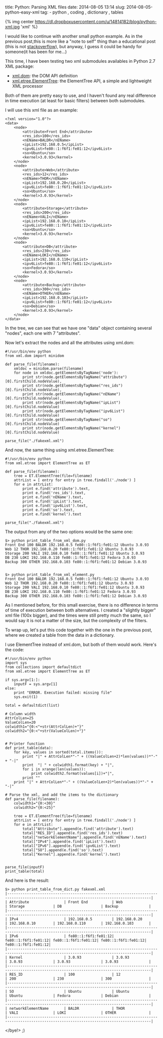 title: Python: Parsing XML files
date: 2014-08-05 13:14
slug: 2014-08-05-python-easy-xml
tag: - python , coding , dictionary , tables

{% img center https://dl.dropboxusercontent.com/u/14814182/blog/python-xml.jpg  'xml' %}

I would like to continue with another small python example. As in the previous post,this is more like  a "note to self" thing than a educational post (this is not [stackoverflow](http://stackoverflow.com/questions/tagged/python)), but anyway,  I guess it could be handy for someone(it has been for me...)

This time, I have been testing two xml submodules availables in Python 2.7 XML package:

* [xml.dom](https://docs.python.org/2/library/xml.dom.html#module-xml.dom): the DOM API definition 
* [xml.etree.ElementTree](https://docs.python.org/2/library/xml.etree.elementtree.html#module-xml.etree.ElementTree): the ElementTree API, a simple and lightweight XML processor 


Both of them are pretty easy to use, and I haven't found any real difference in time execution (at least for basic filters) between both submodules.  

I will use this xml file as an example:

``` 
<?xml version="1.0"?>
<data>
	<node>
		<attribute>Front End</attribute>
		<res_ids>100</res_ids>
		<nEName>BALDR</nEName>
		<ipList>192.168.0.5</ipList>
		<ipv6List>fe80::1:f6f1:fe01:12</ipv6List>
		<so>Ubuntu</so>
		<kernel>3.0.93</kernel>
	</node>
	<node>
		<attribute>Web</attribute>
		<res_ids>12</res_ids>
		<nEName>THOR</nEName>
		<ipList>192.168.0.20</ipList>
		<ipv6List>fe80::1:f6f1:fe01:12</ipv6List>
		<so>Ubuntu</so>
		<kernel>3.0.93</kernel>
	</node>
	<node>
		<attribute>Storage</attribute>
		<res_ids>200</res_ids>
		<nEName>VALI</nEName>
		<ipList>192.168.0.10</ipList>
		<ipv6List>fe80::1:f6f1:fe01:12</ipv6List>
		<so>Ubuntu</so>
		<kernel>3.0.93</kernel>
	</node>
	<node>
		<attribute>DB</attribute>
		<res_ids>230</res_ids>
		<nEName>LOKI</nEName>
		<ipList>192.168.0.110</ipList>
		<ipv6List>fe80::1:f6f1:fe01:12</ipv6List>
		<so>Fedora</so>
		<kernel>3.0.93</kernel>
	</node>
	<node>
		<attribute>Backup</attribute>
		<res_ids>300</res_ids>
		<nEName>OTHER</nEName>
		<ipList>192.168.0.103</ipList>
		<ipv6List>fe80::1:f6f1:fe01:12</ipv6List>
		<so>Debian</so>
		<kernel>3.0.93</kernel>
	</node>
</data>
```

In the tree, we can see that we have one "data" object containing several "nodes", each one with 7 "attributes". 

Now let's extract the nodes and all the attributes using xml.dom:

``` 
#!/usr/bin/env python
from xml.dom import minidom

def parse_file(filename):
    xmldoc = minidom.parse(filename)
    for node in xmldoc.getElementsByTagName('node'):
        print str(node.getElementsByTagName("attribute")[0].firstChild.nodeValue),
        print str(node.getElementsByTagName("res_ids")[0].firstChild.nodeValue),
        print str(node.getElementsByTagName("nEName")[0].firstChild.nodeValue),
        print str(node.getElementsByTagName("ipList")[0].firstChild.nodeValue)
        print str(node.getElementsByTagName("ipv6List")[0].firstChild.nodeValue)
        print str(node.getElementsByTagName("so")[0].firstChild.nodeValue)
        print str(node.getElementsByTagName("kernel")[0].firstChild.nodeValue)
     
parse_file("./fakexml.xml")
```

And now, the same thing using xml.etree.ElementTree:

``` 
#!/usr/bin/env python
from xml.etree import ElementTree as ET

def parse_file(filename):
    tree = ET.ElementTree(file=filename)
    attrList = [ entry for entry in tree.findall('./node') ]
    for e in attrList:
        print e.find('attribute').text,
        print e.find('res_ids').text,
        print e.find('nEName').text,
        print e.find('ipList').text,
        print e.find('ipv6List').text,
        print e.find('so').text,
        print e.find('kernel').text
   
parse_file("./fakexml.xml")
```

The output from any of the two options would be the same one:

```
$> python print_table_from_xml_dom.py
Front End 100 BALDR 192.168.0.5 fe80::1:f6f1:fe01:12 Ubuntu 3.0.93
Web 12 THOR 192.168.0.20 fe80::1:f6f1:fe01:12 Ubuntu 3.0.93
Storage 200 VALI 192.168.0.10 fe80::1:f6f1:fe01:12 Ubuntu 3.0.93
DB 230 LOKI 192.168.0.110 fe80::1:f6f1:fe01:12 Fedora 3.0.93
Backup 300 OTHER 192.168.0.103 fe80::1:f6f1:fe01:12 Debian 3.0.93


$> python print_table_from_xml_element.py
Front End 100 BALDR 192.168.0.5 fe80::1:f6f1:fe01:12 Ubuntu 3.0.93
Web 12 THOR 192.168.0.20 fe80::1:f6f1:fe01:12 Ubuntu 3.0.93
Storage 200 VALI 192.168.0.10 fe80::1:f6f1:fe01:12 Ubuntu 3.0.93
DB 230 LOKI 192.168.0.110 fe80::1:f6f1:fe01:12 Fedora 3.0.93
Backup 300 OTHER 192.168.0.103 fe80::1:f6f1:fe01:12 Debian 3.0.93
```

As I mentioned before, for this small exercise, there is no difference in terms of time of execution between both alternatives. I created a "slightly bigger" xml file (100x bigger), and the times were still pretty much the same, so I would say it is not a matter of the size, but the complexity of the filters.

To wrap up, let's put this code together with the one in the previous post, where we created a table from the data in a dictionary.

I use ElementTree instead of xml.dom, but both of them would work. Here's the code:

``` 
#!/usr/bin/env python
import sys
from collections import defaultdict
from xml.etree import ElementTree as ET

if sys.argv[1:]:
    inputF = sys.argv[1]
else:
    print "ERROR. Execution failed: missing file"
    sys.exit(1)

total = defaultdict(list)

# Column width
AttrColLen=25
ValueColLen=20
colwidth1="{0:<"+str(AttrColLen)+"}"
colwidth2="{0:<"+str(ValueColLen)+"}"


# Printer function
def print_table(data):
    for key, values in sorted(total.items()):
        print "|" + AttrColLen*"-" + ((ValueColLen+2)*len(values))*"-" + "-|"
        print  "| " + colwidth1.format(key) + "|",
        for i in xrange(len(values)):
            print colwidth2.format(values[i])+"|",
        print ""
    print "|" + AttrColLen*"-" + ((ValueColLen+2)*len(values))*"-" + "-|"

# Parse the xml, and add the items to the dictionary
def parse_file(filename):
    colwidth1="{0:<30}"
    colwidth2="{0:<25}"

    tree = ET.ElementTree(file=filename)
    attrList = [ entry for entry in tree.findall('./node') ]
    for e in attrList:
        total["Attribute"].append(e.find('attribute').text)
        total["RES_ID"].append(e.find('res_ids').text)
        total["networkElementName"].append(e.find('nEName').text)
        total["IPv4"].append(e.find('ipList').text)
        total["IPv6"].append(e.find('ipv6List').text)
        total["SO"].append(e.find('so').text)
        total["Kernel"].append(e.find('kernel').text)


parse_file(inputF)
print_table(total)
```

And here is the result:


```
$> python print_table_from_dict.py fakexml.xml
|----------------------------------------------------------------------------------------------------------------------------------------|
| Attribute                | Front End           | Web                 | Storage             | DB                  | Backup              |
|----------------------------------------------------------------------------------------------------------------------------------------|
| IPv4                     | 192.168.0.5         | 192.168.0.20        | 192.168.0.10        | 192.168.0.110       | 192.168.0.103       |
|----------------------------------------------------------------------------------------------------------------------------------------|
| IPv6                     | fe80::1:f6f1:fe01:12| fe80::1:f6f1:fe01:12| fe80::1:f6f1:fe01:12| fe80::1:f6f1:fe01:12| fe80::1:f6f1:fe01:12|
|----------------------------------------------------------------------------------------------------------------------------------------|
| Kernel                   | 3.0.93              | 3.0.93              | 3.0.93              | 3.0.93              | 3.0.93              |
|----------------------------------------------------------------------------------------------------------------------------------------|
| RES_ID                   | 100                 | 12                  | 200                 | 230                 | 300                 |
|----------------------------------------------------------------------------------------------------------------------------------------|
| SO                       | Ubuntu              | Ubuntu              | Ubuntu              | Fedora              | Debian              |
|----------------------------------------------------------------------------------------------------------------------------------------|
| networkElementName       | BALDR               | THOR                | VALI                | LOKI                | OTHER               |
|----------------------------------------------------------------------------------------------------------------------------------------|
```

</bye!> ;)

